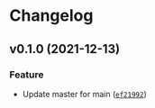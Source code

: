 # Changelog

<!--next-version-placeholder-->

## v0.1.0 (2021-12-13)
### Feature
* Update master for main ([`ef21992`](https://github.com/Maxstyll/cafe-com-dados/commit/ef21992b59e5dffd7b0d4cca0e7373961ec1b62a))
